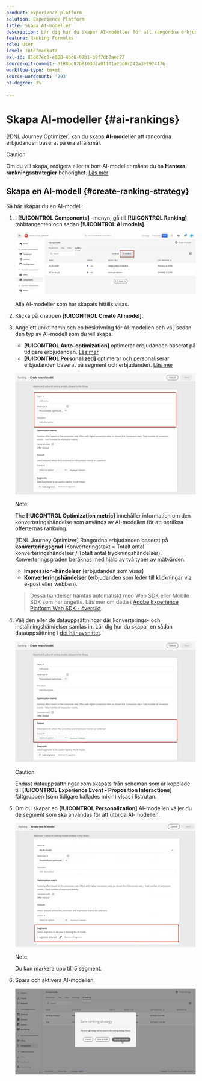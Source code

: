 ```yaml
---
product: experience platform
solution: Experience Platform
title: Skapa AI-modeller
description: Lär dig hur du skapar AI-modeller för att rangordna erbjudanden
feature: Ranking Formulas
role: User
level: Intermediate
exl-id: 81d07ec8-e808-4bc6-97b1-b9f7db2aec22
source-git-commit: 3188bc97b8103d2a01101a23d8c242a3e2924f76
workflow-type: tm+mt
source-wordcount: '293'
ht-degree: 3%

---
```


# Skapa AI-modeller {#ai-rankings}

[!DNL Journey Optimizer] kan du skapa **AI-modeller** att rangordna erbjudanden baserat på era affärsmål.

>[!CAUTION]
>
>Om du vill skapa, redigera eller ta bort AI-modeller måste du ha **Hantera rankningsstrategier** behörighet. [Läs mer](../../administration/high-low-permissions.md#manage-ranking-strategies)

## Skapa en AI-modell {#create-ranking-strategy}

Så här skapar du en AI-modell:

1. I **[!UICONTROL Components]** -menyn, gå till **[!UICONTROL Ranking]** tabbtangenten och sedan **[!UICONTROL AI models]**.

   ![](../assets/ai-ranking-list.png)

   Alla AI-modeller som har skapats hittills visas.

1. Klicka på knappen **[!UICONTROL Create AI model]**.

1. Ange ett unikt namn och en beskrivning för AI-modellen och välj sedan den typ av AI-modell som du vill skapa:

   * **[!UICONTROL Auto-optimization]** optimerar erbjudanden baserat på tidigare erbjudanden. [Läs mer](auto-optimization-model.md)
   * **[!UICONTROL Personalized]** optimerar och personaliserar erbjudanden baserat på segment och erbjudanden. [Läs mer](personalized-optimization-model.md)

   ![](../assets/ai-ranking-fields.png)

   >[!NOTE]
   >
   >The **[!UICONTROL Optimization metric]** innehåller information om den konverteringshändelse som används av AI-modellen för att beräkna offerternas rankning.
   >
   >[!DNL Journey Optimizer] Rangordna erbjudanden baserat på **konverteringsgrad** (Konverteringstakt = Totalt antal konverteringshändelser / Totalt antal tryckningshändelser). Konverteringsgraden beräknas med hjälp av två typer av mätvärden:
   >* **Impression-händelser** (erbjudanden som visas)
   >* **Konverteringshändelser** (erbjudanden som leder till klickningar via e-post eller webben).

   >
   >Dessa händelser hämtas automatiskt med Web SDK eller Mobile SDK som har angetts. Läs mer om detta i [Adobe Experience Platform Web SDK - översikt](https://experienceleague.adobe.com/docs/experience-platform/edge/home.html?lang=en).

1. Välj den eller de datauppsättningar där konverterings- och inställningshändelser samlas in. Lär dig hur du skapar en sådan datauppsättning i [det här avsnittet](#create-dataset). <!--This dataset needs to be associated with a schema that must have the **[!UICONTROL Proposition Interactions]** field group (previously known as mixin) associated with it.-->

   ![](../assets/ai-ranking-dataset-id.png)

   >[!CAUTION]
   >
   >Endast datauppsättningar som skapats från scheman som är kopplade till **[!UICONTROL Experience Event - Proposition Interactions]** fältgruppen (som tidigare kallades mixin) visas i listrutan.

1. Om du skapar en **[!UICONTROL Personalization]** AI-modellen väljer du de segment som ska användas för att utbilda AI-modellen.

   ![](../assets/ai-ranking-segments.png)

   >[!NOTE]
   >
   >Du kan markera upp till 5 segment.

1. Spara och aktivera AI-modellen.

   ![](../assets/ai-ranking-save-activate.png)
